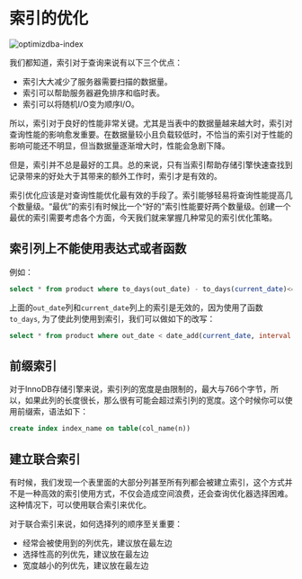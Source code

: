 # 索引的优化

![optimizdba-index](https://tva1.sinaimg.cn/large/008i3skNgy1gt5zljtncbj30xc0hi75f.jpg)

我们都知道，索引对于查询来说有以下三个优点：

* 索引大大减少了服务器需要扫描的数据量。
* 索引可以帮助服务器避免排序和临时表。
* 索引可以将随机I/O变为顺序I/O。

所以，索引对于良好的性能非常关键。尤其是当表中的数据量越来越大时，索引对查询性能的影响愈发重要。在数据量较小且负载较低时，不恰当的索引对于性能的影响可能还不明显，但当数据量逐渐增大时，性能会急剧下降。

但是，索引并不总是最好的工具。总的来说，只有当索引帮助存储引擎快速查找到记录带来的好处大于其带来的额外工作时，索引才是有效的。

索引优化应该是对查询性能优化最有效的手段了。索引能够轻易将查询性能提高几个数量级。“最优”的索引有时候比一个“好的”索引性能要好两个数量级。创建一个最优的索引需要考虑各个方面，今天我们就来掌握几种常见的索引优化策略。

## 索引列上不能使用表达式或者函数

例如：
```sql
select * from product where to_days(out_date) - to_days(current_date)<=30
```

上面的`out_date`列和`current_date`列上的索引是无效的，因为使用了函数`to_days`, 为了使此列使用到索引，我们可以做如下的改写：

```sql
select * from product where out_date < date_add(current_date, interval 30 day)
```

## 前缀索引

对于InnoDB存储引擎来说，索引列的宽度是由限制的，最大与766个字节，所以，如果此列的长度很长，那么很有可能会超过索引列的宽度。这个时候你可以使用前缀索，语法如下：

```sql
create index index_name on table(col_name(n))
```

## 建立联合索引

有时候，我们发现一个表里面的大部分列甚至所有列都会被建立索引，这个方式并不是一种高效的索引使用方式，不仅会造成空间浪费，还会查询优化器选择困难。这种情况下，可以使用联合索引来优化。

对于联合索引来说，如何选择列的顺序至关重要：
* 经常会被使用到的列优先，建议放在最左边
* 选择性高的列优先，建议放在最左边
* 宽度越小的列优先，建议放在最左边
